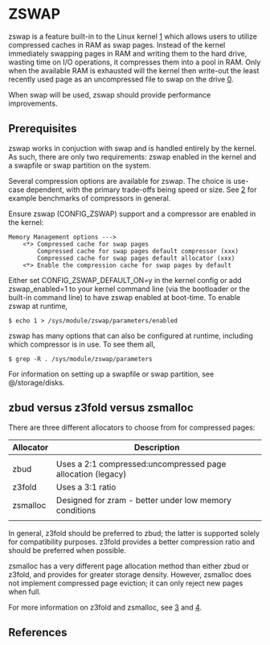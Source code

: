 ZSWAP
=====

zswap is a feature built-in to the Linux kernel [1] which allows users to 
utilize compressed caches in RAM as swap pages. Instead of the kernel 
immediately swapping pages in RAM and writing them to the hard drive, wasting 
time on I/O operations, it compresses them into a pool in RAM. Only when the 
available RAM is exhausted will the kernel then write-out the least recently 
used page as an uncompressed file to swap on the drive [0].

When swap will be used, zswap should provide performance improvements.

Prerequisites
-------------

zswap works in conjuction with swap and is handled entirely by the kernel. As
such, there are only two requirements: zswap enabled in the kernel and a
swapfile or swap partition on the system.

Several compression options are available for zswap. The choice is use-case
dependent, with the primary trade-offs being speed or size. See [2] for example
benchmarks of compressors in general.

Ensure zswap (CONFIG_ZSWAP) support and a compressor are enabled in the kernel:

    Memory Management options --->
        <*> Compressed cache for swap pages
            Compressed cache for swap pages default compressor (xxx)
            Compressed cache for swap pages default allocator (xxx)
        <*> Enable the compression cache for swap pages by default

Either set CONFIG_ZSWAP_DEFAULT_ON=y in the kernel config or add zswap_enabled=1
to your kernel command line (via the bootloader or the built-in command line) to
have zswap enabled at boot-time. To enable zswap at runtime,

    $ echo 1 > /sys/module/zswap/parameters/enabled

zswap has many options that can also be configured at runtime, including which
compressor is in use. To see them all, 

    $ grep -R . /sys/module/zswap/parameters

For information on setting up a swapfile or swap partition, see @/storage/disks.

zbud versus z3fold versus zsmalloc
----------------------------------

There are three different allocators to choose from for compressed pages:

| Allocator   | Description                                                    |
|-------------|----------------------------------------------------------------|
|             |                                                                |
| zbud        | Uses a 2:1 compressed:uncompressed page allocation (legacy)    |
| z3fold      | Uses a 3:1 ratio                                               |
| zsmalloc    | Designed for zram - better under low memory conditions         |
|             |                                                                |

In general, z3fold should be preferred to zbud; the latter is supported solely
for compatibility purposes. z3fold provides a better compression ratio and
should be preferred when possible. 

zsmalloc has a very different page allocation method than either zbud or z3fold,
and provides for greater storage density. However, zsmalloc does not implement
compressed page eviction; it can only reject new pages when full.

For more information on z3fold and zsmalloc, see [3] and [4].

References
----------

[0]: https://kernel.org/doc/html/latest/vm/zswap.html
[1]: https://lkml.iu.edu/hypermail/linux/kernel/1212.1/01472.html
[2]: https://github.com/lz4/lz4
[3]: https://kernel.org/doc/html/latest/vm/z3fold.html
[4]: https://kernel.org/doc/html/latest/vm/zsmalloc.html
